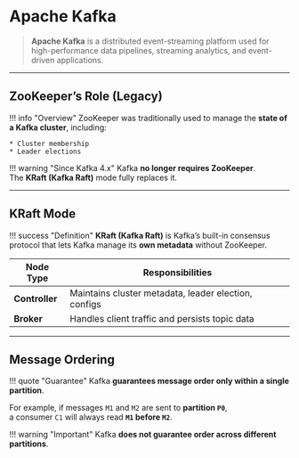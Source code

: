 # Apache Kafka

> **Apache Kafka** is a distributed event-streaming platform used for high-performance data pipelines, streaming analytics, and event-driven applications.

---

## ZooKeeper’s Role (Legacy)

!!! info "Overview"
    ZooKeeper was traditionally used to manage the **state of a Kafka cluster**, including:
    
    * Cluster membership  
    * Leader elections  

!!! warning "Since Kafka 4.x"
    Kafka **no longer requires ZooKeeper**.  
    The **KRaft (Kafka Raft)** mode fully replaces it.

---

## KRaft Mode

!!! success "Definition"
    **KRaft (Kafka Raft)** is Kafka’s built-in consensus protocol that lets Kafka manage its **own metadata** without ZooKeeper.

| Node Type      | Responsibilities                                   |
|-----------------|----------------------------------------------------|
| **Controller** | Maintains cluster metadata, leader election, configs |
| **Broker**     | Handles client traffic and persists topic data       |

---

## Message Ordering

!!! quote "Guarantee"
    Kafka **guarantees message order only within a single partition**.

For example, if messages `M1` and `M2` are sent to **partition `P0`**,  
a consumer `C1` will always read **`M1` before `M2`**.

!!! warning "Important"
    Kafka **does not guarantee order across different partitions**.


